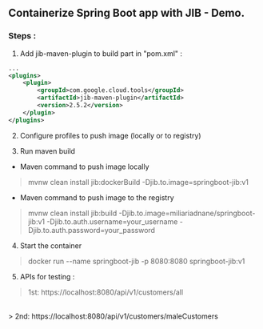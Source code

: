 ## Containerize Spring Boot app with JIB - Demo.

### Steps :

1. Add jib-maven-plugin to build part in "pom.xml" :

````xml
...
<plugins>
    <plugin>
        <groupId>com.google.cloud.tools</groupId>
        <artifactId>jib-maven-plugin</artifactId>
        <version>2.5.2</version>
    </plugin>
</plugins>
````

2. Configure profiles to push image (locally or to registry)

3. Run maven build

  * Maven command to push image locally

> mvnw clean install jib:dockerBuild -Djib.to.image=springboot-jib:v1

  * Maven command to push image to the registry

> mvnw clean install jib:build -Djib.to.image=miliariadnane/springboot-jib:v1 -Djib.to.auth.username=your_username -Djib.to.auth.password=your_password

4. Start the container

> docker run --name springboot-jib -p 8080:8080 springboot-jib:v1

5. APIs for testing :

> 1st: https://localhost:8080/api/v1/customers/all 
<br/>
> 2nd: https://localhost:8080/api/v1/customers/maleCustomers
